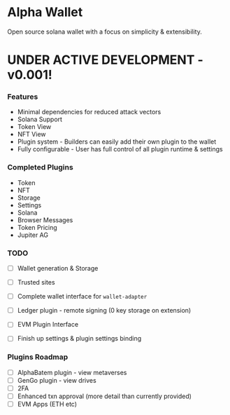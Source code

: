 # Alpha Wallet

Open source solana wallet with a focus on simplicity & extensibility.

# UNDER ACTIVE DEVELOPMENT - v0.001!



### Features
* Minimal dependencies for reduced attack vectors
* Solana Support
* Token View
* NFT View
* Plugin system - Builders can easily add their own plugin to the wallet
* Fully configurable - User has full control of all plugin runtime & settings

### Completed Plugins
* Token
* NFT
* Storage
* Settings
* Solana
* Browser Messages
* Token Pricing
* Jupiter AG

### TODO
* [ ] Wallet generation & Storage
* [ ] Trusted sites
* [ ] Complete wallet interface for `wallet-adapter`
* [ ] Ledger plugin - remote signing (0 key storage on extension)
* [ ] EVM Plugin Interface
* [ ] Finish up settings & plugin settings binding


### Plugins Roadmap
* [ ] AlphaBatem plugin - view metaverses
* [ ] GenGo plugin - view drives
* [ ] 2FA
* [ ] Enhanced txn approval (more detail than currently provided)
* [ ] EVM Apps (ETH etc)
